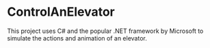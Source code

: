 # ControlAnElevator
This project uses C# and the popular .NET framework by Microsoft to simulate the actions and animation of an elevator.
